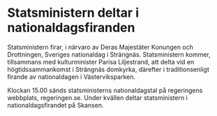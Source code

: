 # Statsministern deltar i nationaldagsfiranden

Statsministern firar, i närvaro av Deras Majestäter Konungen och Drottningen, Sveriges nationaldag i Strängnäs. Statsministern kommer, tillsammans med kulturminister Parisa Liljestrand, att delta vid en högtidssammankomst i Strängnäs domkyrka, därefter i traditionsenligt firande av nationaldagen i Västerviksparken.

Klockan 15\.00 sänds statsministerns nationaldagstal på regeringens webbplats, regeringen.se. Under kvällen deltar statsministern i nationaldagsfirandet på Skansen.
